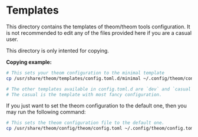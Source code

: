 # Templates

This directory contains the templates of theom/theom tools configuration.
It is not recommended to edit any of the files provided here if you are a casual user.

This directory is only intented for copying.

**Copying example:**

```bash
# This sets your theom configuration to the minimal template
cp /usr/share/theom/templates/config.toml.d/minimal ~/.config/theom/config.toml

# The other templates available in config.toml.d are `dev` and `casual`
# The casual is the template with most fancy configuration.
```

If you just want to set the theom configuration to the default one, then you may run the following command:

```bash
# This sets the theom configuration file to the default one.
cp /usr/share/theom/config/theom/config.toml ~/.config/theom/config.toml
```
